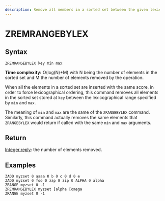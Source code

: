 ```yaml
---
description: Remove all members in a sorted set between the given lexicographical range
---
```


# ZREMRANGEBYLEX

## Syntax

    ZREMRANGEBYLEX key min max

**Time complexity:** O(log(N)+M) with N being the number of elements in the sorted set and M the number of elements removed by the operation.

When all the elements in a sorted set are inserted with the same score, in order to force lexicographical ordering, this command removes all elements in the sorted set stored at `key` between the lexicographical range specified by `min` and `max`.

The meaning of `min` and `max` are the same of the `ZRANGEBYLEX` command. Similarly, this command actually removes the same elements that `ZRANGEBYLEX` would return if called with the same `min` and `max` arguments.

## Return

[Integer reply](https://redis.io/docs/reference/protocol-spec#resp-integers): the number of elements removed.

## Examples

```cli
ZADD myzset 0 aaaa 0 b 0 c 0 d 0 e
ZADD myzset 0 foo 0 zap 0 zip 0 ALPHA 0 alpha
ZRANGE myzset 0 -1
ZREMRANGEBYLEX myzset [alpha [omega
ZRANGE myzset 0 -1
```
